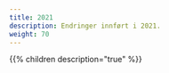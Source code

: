 ```yaml
---
title: 2021
description: Endringer innført i 2021.
weight: 70
---
```


{{% children description="true" %}}